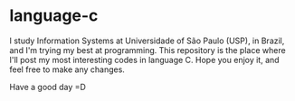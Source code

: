 # language-c

I study Information Systems at Universidade of São Paulo (USP),
in Brazil, and I'm trying my best at programming. This repository is the place where I'll 
post my most interesting codes in language C. Hope you enjoy it, and feel free to make any changes.

Have a good day =D
